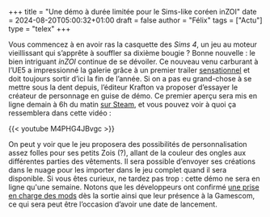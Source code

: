 +++
title = "Une démo à durée limitée pour le Sims-like coréen inZOI"
date = 2024-08-20T05:00:32+01:00
draft = false
author = "Félix"
tags = ["Actu"]
type = "telex"
+++ 

Vous commencez à en avoir ras la casquette des *Sims 4*, un jeu au moteur vieillissant qui s’apprête à souffler sa dixième bougie  ? Bonne nouvelle : le bien intriguant *inZOI* continue de se dévoiler. Ce nouveau venu carburant à l’UE5 a impressionné la galerie grâce à un premier trailer [sensationnel](https://www.youtube.com/watch?v=qW8jTWtSLpc&pp) et doit toujours sortir d’ici la fin de l’année. Si on a pas eu grand-chose à se mettre sous la dent depuis, l’éditeur Krafton va proposer d’essayer le créateur de personnage en guise de démo. Ce premier aperçu sera mis en ligne demain à 6h du matin [sur Steam](https://store.steampowered.com/app/2456740/inZOI/), et vous pouvez voir à quoi ça ressemblera dans cette vidéo :


{{< youtube M4PHG4JBvgc >}}

On peut y voir que le jeu proposera des possibilités de personnalisation assez folles pour ses petits Zois (?), allant de la couleur des ongles aux différentes parties des vêtements. Il sera possible d’envoyer ses créations dans le nuage pour les importer dans le jeu complet quand il sera disponible. Si vous êtes curieux, ne tardez pas trop : cette démo ne sera en ligne qu'une semaine. Notons que les développeurs ont confirmé [une prise en charge des mods](https://nichegamer.com/inzoi-will-have-official-mod-support-at-launch/) dès la sortie ainsi que leur présence à la Gamescom, ce qui sera peut être l’occasion d’avoir une date de lancement.